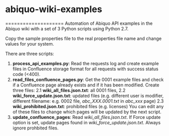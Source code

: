 # abiquo-wiki-examples
====================
Automation of Abiquo API examples in the Abiquo wiki with a set of 3 Python scripts using Python 2.7.

Copy the sample properties file to the real properties file name and change values for your system.

There are three scripts:

1. **process_api_examples.py**: Read the requests log and create example files in Confluence storage format for all requests with success status code (<400). 
2. **read_files_confluence_pages.py**: Get the 0001 example files and check if a Confluence page already exists and if it has been modified. Create three files:
2.1 **wiki_all_files.json.txt**: all 0001 files, 
2.2 **wiki_force_update.json.txt**: updated files (e.g. different user is modifier, different filename: e.g. 0002 file,  *abc_XXX.0001.txt* in *abc_xxx* page)
2.3 **wiki_prohibited.json.txt**: prohibited files (e.g. licenses)
You can edit any of these files to change which pages will be updated by the next script.
3. **update_confluence_pages**: Read *wiki_all_files.json.txt*. If Force update option is set, update pages found in *wiki_force_update.json.txt*. Always ignore prohbited files.  
